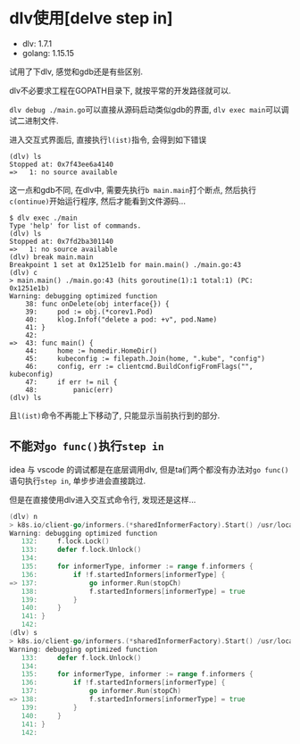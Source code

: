 # dlv使用[delve step in]

- dlv: 1.7.1
- golang: 1.15.15

试用了下dlv, 感觉和gdb还是有些区别.

dlv不必要求工程在GOPATH目录下, 就按平常的开发路径就可以.

`dlv debug ./main.go`可以直接从源码启动类似gdb的界面, `dlv exec main`可以调试二进制文件.

进入交互式界面后, 直接执行`l(ist)`指令, 会得到如下错误

```
(dlv) ls
Stopped at: 0x7f43ee6a4140
=>   1:	no source available
```

这一点和gdb不同, 在dlv中, 需要先执行`b main.main`打个断点, 然后执行`c(ontinue)`开始运行程序, 然后才能看到文件源码...

```console
$ dlv exec ./main
Type 'help' for list of commands.
(dlv) ls
Stopped at: 0x7fd2ba301140
=>   1:	no source available
(dlv) break main.main
Breakpoint 1 set at 0x1251e1b for main.main() ./main.go:43
(dlv) c
> main.main() ./main.go:43 (hits goroutine(1):1 total:1) (PC: 0x1251e1b)
Warning: debugging optimized function
    38:	func onDelete(obj interface{}) {
    39:		pod := obj.(*corev1.Pod)
    40:		klog.Infof("delete a pod: +v", pod.Name)
    41:	}
    42:
=>  43:	func main() {
    44:		home := homedir.HomeDir()
    45:		kubeconfig := filepath.Join(home, ".kube", "config")
    46:		config, err := clientcmd.BuildConfigFromFlags("", kubeconfig)
    47:		if err != nil {
    48:			panic(err)
(dlv) ls
```

且`l(ist)`命令不再能上下移动了, 只能显示当前执行到的部分.

## 不能对`go func()`执行`step in`

idea 与 vscode 的调试都是在底层调用dlv, 但是ta们两个都没有办法对`go func()`语句执行`step in`, 单步步进会直接跳过.

但是在直接使用dlv进入交互式命令行, 发现还是这样...

```go
(dlv) n
> k8s.io/client-go/informers.(*sharedInformerFactory).Start() /usr/local/gopath/pkg/mod/k8s.io/client-go@v0.17.2/informers/factory.go:137 (PC: 0x11f975e)
Warning: debugging optimized function
   132:		f.lock.Lock()
   133:		defer f.lock.Unlock()
   134:
   135:		for informerType, informer := range f.informers {
   136:			if !f.startedInformers[informerType] {
=> 137:				go informer.Run(stopCh)
   138:				f.startedInformers[informerType] = true
   139:			}
   140:		}
   141:	}
   142:
(dlv) s
> k8s.io/client-go/informers.(*sharedInformerFactory).Start() /usr/local/gopath/pkg/mod/k8s.io/client-go@v0.17.2/informers/factory.go:138 (PC: 0x11f9791)
Warning: debugging optimized function
   133:		defer f.lock.Unlock()
   134:
   135:		for informerType, informer := range f.informers {
   136:			if !f.startedInformers[informerType] {
   137:				go informer.Run(stopCh)
=> 138:				f.startedInformers[informerType] = true
   139:			}
   140:		}
   141:	}
   142:
```
